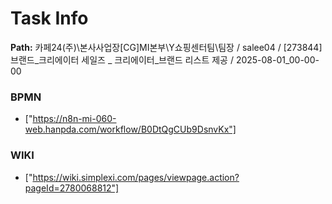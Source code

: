 # Task Info

**Path:** 카페24(주)\본사사업장\[CG]MI본부\Y쇼핑센터팀\팀장 / salee04 / [273844] 브랜드_크리에이터 세일즈 _ 크리에이터_브랜드 리스트 제공 / 2025-08-01_00-00-00

### BPMN
- ["https://n8n-mi-060-web.hanpda.com/workflow/B0DtQgCUb9DsnvKx"]

### WIKI
- ["https://wiki.simplexi.com/pages/viewpage.action?pageId=2780068812"]

